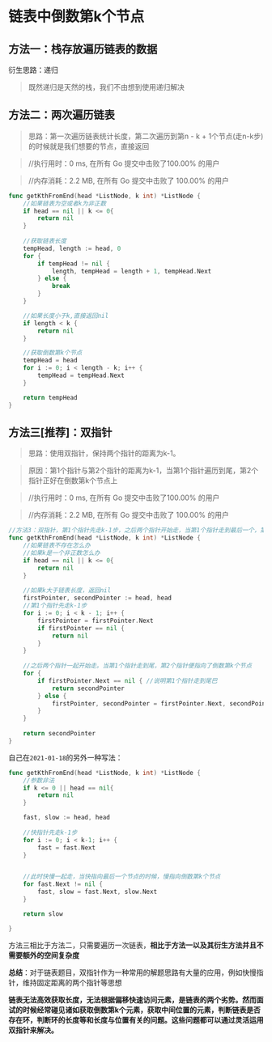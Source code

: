 # 链表中倒数第k个节点

## 方法一：栈存放遍历链表的数据

衍生思路：递归

> 既然递归是天然的栈，我们不由想到使用递归解决

## 方法二：两次遍历链表

> 思路：第一次遍历链表统计长度，第二次遍历到第n - k + 1个节点(走n-k步)的时候就是我们想要的节点，直接返回

> //执行用时：0 ms, 在所有 Go 提交中击败了100.00% 的用户

> //内存消耗：2.2 MB, 在所有 Go 提交中击败了 100.00% 的用户

```go
func getKthFromEnd(head *ListNode, k int) *ListNode {
	//如果链表为空或者k为非正数
	if head == nil || k <= 0{
        return nil
	}
	
	//获取链表长度
	tempHead, length := head, 0
	for {
		if tempHead != nil {
			length, tempHead = length + 1, tempHead.Next
		} else {
			break
		}
	}

	//如果长度小于k,直接返回nil
	if length < k {
		return nil
	}

	//获取倒数第k个节点
	tempHead = head
	for i := 0; i < length - k; i++ {
		tempHead = tempHead.Next
	}

	return tempHead
}
```



## 方法三[推荐]：双指针

> 思路：使用双指针，保持两个指针的距离为k-1。

> 原因：第1个指针与第2个指针的距离为k-1，当第1个指针遍历到尾，第2个指针正好在倒数第k个节点上

> //执行用时：0 ms, 在所有 Go 提交中击败了100.00% 的用户

> //内存消耗：2.2 MB, 在所有 Go 提交中击败了 100.00% 的用户

```go
//方法3：双指针，第1个指针先走k-1步，之后两个指针开始走，当第1个指针走到最后一个，第2个指针便是倒数第k个节点
func getKthFromEnd(head *ListNode, k int) *ListNode {
    //如果链表不存在怎么办
    //如果k是一个非正数怎么办
    if head == nil || k <= 0{
        return nil
    }
        
    //如果k大于链表长度，返回nil
    firstPointer, secondPointer := head, head
    //第1个指针先走k-1步
    for i := 0; i < k - 1; i++ {
        firstPointer = firstPointer.Next
        if firstPointer == nil {
            return nil
        }
    }
    
    //之后两个指针一起开始走。当第1个指针走到尾，第2个指针便指向了倒数第k个节点
    for {
        if firstPointer.Next == nil { //说明第1个指针走到尾巴
            return secondPointer
        } else {
            firstPointer, secondPointer = firstPointer.Next, secondPointer.Next
        }
    }
    
    return secondPointer
}
```

自己在`2021-01-18`的另外一种写法：
```go
func getKthFromEnd(head *ListNode, k int) *ListNode {
    //参数非法
    if k <= 0 || head == nil{
        return nil
    }

    fast, slow := head, head
    
    //快指针先走k-1步
    for i := 0; i < k-1; i++ {
        fast = fast.Next
    }


    //此时快慢一起走，当快指向最后一个节点的时候，慢指向倒数第k个节点
    for fast.Next != nil {
        fast, slow = fast.Next, slow.Next
    }

    return slow

}
```





方法三相比于方法二，只需要遍历一次链表，**相比于方法一以及其衍生方法并且不需要额外的空间复杂度**

**总结**：对于链表题目，双指针作为一种常用的解题思路有大量的应用，例如快慢指针，维持固定距离的两个指针等思想

**链表无法高效获取长度，无法根据偏移快速访问元素，是链表的两个劣势。然而面试的时候经常碰见诸如获取倒数第k个元素，获取中间位置的元素，判断链表是否存在环，判断环的长度等和长度与位置有关的问题。这些问题都可以通过灵活运用双指针来解决。**

